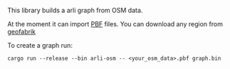 This library builds a arli graph from OSM data. 

At the moment it can import [PBF](https://wiki.openstreetmap.org/wiki/PBF_Format) files. You can download any region from [geofabrik](https://download.geofabrik.de/)

To create a graph run:

```
cargo run --release --bin arli-osm -- <your_osm_data>.pbf graph.bin
```